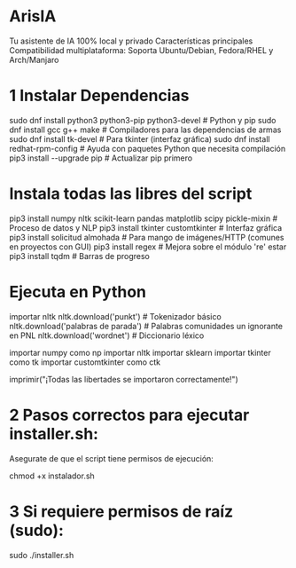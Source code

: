 # ArisIA
Tu asistente de IA 100% local y privado 
Características principales
Compatibilidad multiplataforma: Soporta Ubuntu/Debian, Fedora/RHEL y Arch/Manjaro

# 1 Instalar Dependencias

sudo dnf install python3 python3-pip python3-devel # Python y pip
sudo dnf install gcc g++ make # Compiladores para las dependencias de armas
sudo dnf install tk-devel # Para tkinter (interfaz gráfica)
sudo dnf install redhat-rpm-config # Ayuda con paquetes Python que necesita compilación
pip3 install --upgrade pip # Actualizar pip primero

# Instala todas las libres del script
pip3 install numpy nltk scikit-learn pandas matplotlib scipy pickle-mixin # Proceso de datos y NLP
pip3 install tkinter customtkinter # Interfaz gráfica
pip3 install solicitud almohada # Para mango de imágenes/HTTP (comunes en proyectos con GUI)
pip3 install regex # Mejora sobre el módulo 're' estar
pip3 install tqdm # Barras de progreso

# Ejecuta en Python

importar nltk
nltk.download('punkt') # Tokenizador básico
nltk.download('palabras de parada') # Palabras comunidades un ignorante en PNL
nltk.download('wordnet') # Diccionario léxico

importar numpy como np
importar nltk
importar sklearn
importar tkinter como tk
importar customtkinter como ctk

imprimir("¡Todas las libertades se importaron correctamente!")

# 2 Pasos correctos para ejecutar installer.sh:
Asegurate de que el script tiene permisos de ejecución:

chmod +x instalador.sh

# 3 Si requiere permisos de raíz (sudo):

sudo ./installer.sh
